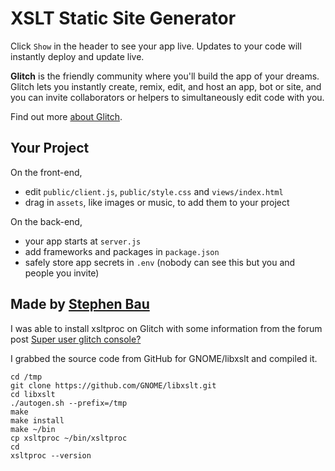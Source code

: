 XSLT Static Site Generator
==========================

Click `Show` in the header to see your app live. Updates to your code will instantly deploy and update live.

**Glitch** is the friendly community where you'll build the app of your dreams. Glitch lets you instantly create, remix, edit, and host an app, bot or site, and you can invite collaborators or helpers to simultaneously edit code with you.

Find out more [about Glitch](https://glitch.com/about).


Your Project
------------

On the front-end,
- edit `public/client.js`, `public/style.css` and `views/index.html`
- drag in `assets`, like images or music, to add them to your project

On the back-end,
- your app starts at `server.js`
- add frameworks and packages in `package.json`
- safely store app secrets in `.env` (nobody can see this but you and people you invite)


Made by [Stephen Bau](https://glitch.com/@bauhouse)
---------------------

I was able to install xsltproc on Glitch with some information from the forum post [Super user glitch console?](https://support.glitch.com/t/super-user-glitch-console/2960)

I grabbed the source code from GitHub for GNOME/libxslt and compiled it.

```
cd /tmp
git clone https://github.com/GNOME/libxslt.git
cd libxslt
./autogen.sh --prefix=/tmp
make
make install
make ~/bin
cp xsltproc ~/bin/xsltproc
cd
xsltproc --version
```